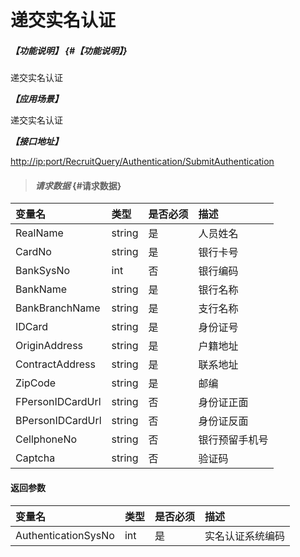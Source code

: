 # 递交实名认证

##### _【功能说明】_ {#【功能说明】}

递交实名认证

_**【应用场景】**_

递交实名认证

_**【接口地址】**_

[http://ip:port/RecruitQuery/Authentication/SubmitAuthentication](http://ip:port/RecruitQuery/Authentication/SubmitAuthentication)

> #### _请求数据_ {#请求数据}

| 变量名 | 类型 | 是否必须 | 描述 |
| :--- | :--- | :--- | :--- |
| RealName | string | 是 | 人员姓名 |
| CardNo | string | 是 | 银行卡号 |
| BankSysNo | int | 否 | 银行编码 |
| BankName | string | 是 | 银行名称 |
| BankBranchName | string | 是 | 支行名称 |
| IDCard | string | 是 | 身份证号 |
| OriginAddress | string | 是 | 户籍地址 |
| ContractAddress | string | 是 | 联系地址 |
| ZipCode | string | 是 | 邮编 |
| FPersonIDCardUrl | string | 否 | 身份证正面 |
| BPersonIDCardUrl | string | 否 | 身份证反面 |
| CellphoneNo | string | 否 | 银行预留手机号 |
| Captcha | string | 否 | 验证码 |


#### 返回参数

| 变量名 | 类型 | 是否必须 | 描述 |
| :--- | :--- | :--- | :--- |
| AuthenticationSysNo | int | 是 | 实名认证系统编码 |



